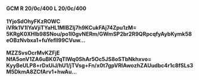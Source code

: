 #### GCM R 20/0c/400 L 20/0c/400
**1YjoSdOhyFKzROWC**<br/>**iVRk1V1IYaVjiTYaHL1MIBZlj7h9KCukFAj74Zpu1zM=**<br/>**5KRgK0XHlb98SNou/po1I0gvNERm/GWmSP2br2R9QRpcqfyAybKymk58eOBzNvbxa1+fuYefII99CVuw...**<br/><br/>
**MZZSvsOcrMvKZFjE**<br/>**NfA5onV1ZA6uBK07qTlWq0ShAr5Oc5JS8oSTbNkhxvo=**<br/>**KyyBeULP8+rDxUiJ/hU1/jTVsg+Fn/x0t7gpVRlAwozhZAUudbc4r1c8fSLs3M5DkmA8ZCfArv1+hwAu...**